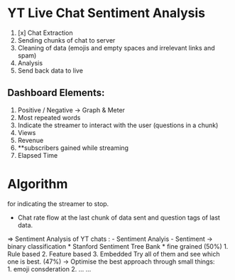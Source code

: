 # YT Live Chat Sentiment Analysis

1. [x] Chat Extraction
2. Sending chunks of chat to server
3. Cleaning of data (emojis and empty spaces and irrelevant links and spam)
4. Analysis
5. Send back data to live 

## Dashboard Elements:

1. Positive / Negative -> Graph & Meter
2. Most repeated words
3. Indicate the streamer to interact with the user (questions in a chunk)
4. Views
5. Revenue
6. **subscribers gained while streaming
7. Elapsed Time



# Algorithm

for indicating the streamer to stop.
- Chat rate flow at the last chunk of data sent and question tags of last data.

=> Sentiment Analysis of YT chats : 
    - Sentiment Analyis
    - Sentiment -> binary classification 
                   * Stanford Sentiment Tree Bank
                   * fine grained (50%)
                          1. Rule based
                          2. Feature based
                          3. Embedded
                    Try all of them and see which one is best. (47%)
                        -> Optimise the best approach through small things:\
                                1. emoji consderation
                                2. ... ...